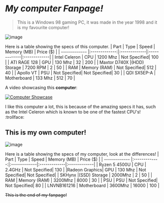 # *My computer Fanpage!* 
> This is a Windows 98 gaming PC, it was made in the year 1998 and it is my favourite computer!

![image](https://user-images.githubusercontent.com/123292194/215129274-fa090cea-78b7-4efb-bebb-6cd52d4c50b4.png)

Here is a table showing the specs of this computer.
| Part          | Type          | Speed        | Memory (MB)  | Price ($)    |
| ------------- |:-------------:|:-------------|:-------------|:-------------|
| Intel Celeron | CPU           | 1200 Mhz     | Not Specified| 100          |
| ATI RAGE 128  | GPU           | 130 Mhz      | 32           | 200          |
| Maxtor D740X  |(HDD) Storage  | 7200 RPM     | 2            | 50           |
| RAM           | Memory (RAM)  | Not Specified| 512          | 40           |
| Apollo VT     | PSU           | Not Specified| Not Specified| 30           |
| QDI SX5EP-A   | Motherboard   | 133 Mhz      | 512          | 70           |

A video showcasing this **computer**:

<a href="http://www.youtube.com/watch?feature=player_embedded&v=acKkKYa4NkQ&t
" target="_blank"><img src="http://img.youtube.com/vi/acKkKYa4NkQ&t/0.jpg" 
alt="Computer Showcase" /></a>

I like this computer a lot, this is because of the amazing specs it has, such as the Intel Celeron which is known to be one of the fastest CPU's! :trollface:
 
## This is my own computer!

![image](https://www.notebookcheck-cn.com/uploads/tx_nbc2/4zu3_Lenovo_Ideapad_5_14ARE05.jpg)

Here is a table showing the specs of my computer, look at the differences!
| Part          | Type          | Speed        | Memory (MB)  | Price ($)    |
| ------------- |:-------------:|:-------------|:-------------|:-------------|
| Ryzen 5 4500U | CPU           | 2.4GHz       | Not Specified| 130          |
|Radeon Graphics| GPU           | 130 Mhz      | Not Specified| Not Specified|
| SKHynx        |(SSD) Storage  | 2000Mhz      | 2            | 50           |
| RAM           | Memory (RAM)  | 3200Mhz      | 8000         | 30           |
| PSU           | PSU           | Not Specified| Not Specified| 80           |
| LNVNB161216   | Motherboard   | 3600Mhz      | 16000        | 100          |

~~This is the end of my fanpage!~~



